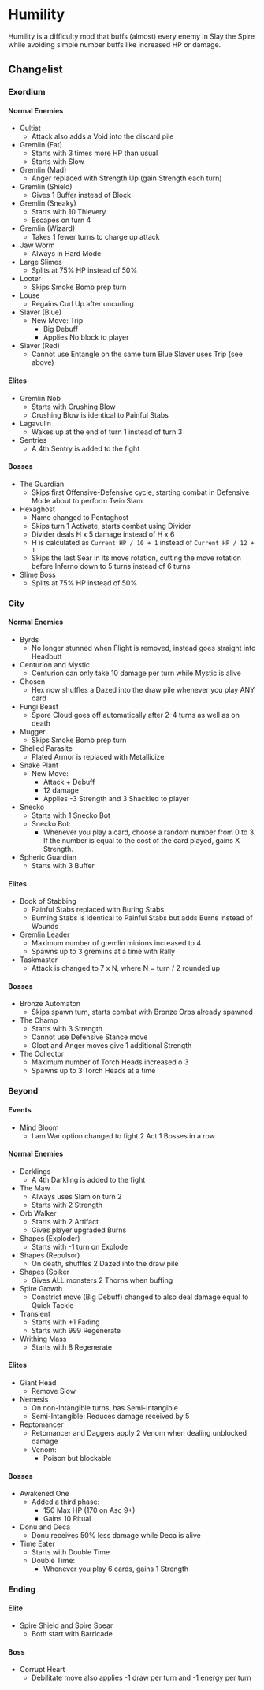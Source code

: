 # Humility
Humility is a difficulty mod that buffs (almost) every enemy in Slay the Spire while avoiding simple number buffs like increased HP or damage.
## Changelist

### Exordium

#### Normal Enemies
* Cultist
	* Attack also adds a Void into the discard pile
* Gremlin (Fat)
	* Starts with 3 times more HP than usual
	* Starts with Slow
* Gremlin (Mad)
	* Anger replaced with Strength Up (gain Strength each turn)
* Gremlin (Shield)
	* Gives 1 Buffer instead of Block
* Gremlin (Sneaky)
	* Starts with 10 Thievery
	* Escapes on turn 4
* Gremlin (Wizard)
	* Takes 1 fewer turns to charge up attack
* Jaw Worm
	* Always in Hard Mode
* Large Slimes
	* Splits at 75% HP instead of 50%
* Looter
	* Skips Smoke Bomb prep turn
* Louse
	* Regains Curl Up after uncurling
* Slaver (Blue)
	* New Move: Trip
		* Big Debuff
		* Applies No block to player
* Slaver (Red)
	* Cannot use Entangle on the same turn Blue Slaver uses Trip (see above)

#### Elites
* Gremlin Nob
	* Starts with Crushing Blow
	* Crushing Blow is identical to Painful Stabs
* Lagavulin
	* Wakes up at the end of turn 1 instead of turn 3
* Sentries
	* A 4th Sentry is added to the fight

#### Bosses
* The Guardian
	* Skips first Offensive-Defensive cycle, starting combat in Defensive Mode about to perform Twin Slam
* Hexaghost
	* Name changed to Pentaghost
	* Skips turn 1 Activate, starts combat using Divider
	* Divider deals H x 5 damage instead of H x 6
	* H is calculated as `Current HP / 10 + 1` instead of `Current HP / 12 + 1`
	* Skips the last Sear in its move rotation, cutting the move rotation before Inferno down to 5 turns instead of 6 turns
* Slime Boss
	* Splits at 75% HP instead of 50%

### City

#### Normal Enemies
* Byrds
	* No longer stunned when Flight is removed, instead goes straight into Headbutt
* Centurion and Mystic
	* Centurion can only take 10 damage per turn while Mystic is alive
* Chosen
	* Hex now shuffles a Dazed into the draw pile whenever you play ANY card
* Fungi Beast
	* Spore Cloud goes off automatically after 2-4 turns as well as on death
* Mugger
	* Skips Smoke Bomb prep turn
* Shelled Parasite
	* Plated Armor is replaced with Metallicize
* Snake Plant
	* New Move:
		* Attack + Debuff
		* 12 damage
		* Applies -3 Strength and 3 Shackled to player
* Snecko
	* Starts with 1 Snecko Bot
	* Snecko Bot:
		* Whenever you play a card, choose a random number from 0 to 3. If the number is equal to the cost of the card played, gains X Strength.
* Spheric Guardian
	* Starts with 3 Buffer

#### Elites
* Book of Stabbing
	* Painful Stabs replaced with Buring Stabs
	* Burning Stabs is identical to Painful Stabs but adds Burns instead of Wounds
* Gremlin Leader
	* Maximum number of gremlin minions increased to 4
	* Spawns up to 3 gremlins at a time with Rally
* Taskmaster
	* Attack is changed to 7 x N, where N = turn / 2 rounded up

#### Bosses
* Bronze Automaton
	* Skips spawn turn, starts combat with Bronze Orbs already spawned
* The Champ
	* Starts with 3 Strength
	* Cannot use Defensive Stance move
	* Gloat and Anger moves give 1 additional Strength
* The Collector
	* Maximum number of Torch Heads increased o 3
	* Spawns up to 3 Torch Heads at a time

### Beyond

#### Events
* Mind Bloom
	* I am War option changed to fight 2 Act 1 Bosses in a row

#### Normal Enemies
* Darklings
	* A 4th Darkling is added to the fight
* The Maw
	* Always uses Slam on turn 2
	* Starts with 2 Strength
* Orb Walker
	* Starts with 2 Artifact
	* Gives player upgraded Burns
* Shapes (Exploder)
	* Starts with -1 turn on Explode
* Shapes (Repulsor)
	* On death, shuffles 2 Dazed into the draw pile
* Shapes (Spiker
	* Gives ALL monsters 2 Thorns when buffing
* Spire Growth
	* Constrict move (Big Debuff) changed to also deal damage equal to Quick Tackle
* Transient
	* Starts with +1 Fading
	* Starts with 999 Regenerate
* Writhing Mass
	* Starts with 8 Regenerate

#### Elites
* Giant Head
	* Remove Slow
* Nemesis
	* On non-Intangible turns, has Semi-Intangible
	* Semi-Intangible: Reduces damage received by 5
* Reptomancer
	* Retomancer and Daggers apply 2 Venom when dealing unblocked damage
	* Venom:
		* Poison but blockable

#### Bosses
* Awakened One
	* Added a third phase:
		* 150 Max HP (170 on Asc 9+)
		* Gains 10 Ritual
* Donu and Deca
	* Donu receives 50% less damage while Deca is alive
* Time Eater
	* Starts with Double Time
	* Double Time:
		* Whenever you play 6 cards, gains 1 Strength

### Ending

#### Elite
* Spire Shield and Spire Spear
	* Both start with Barricade

#### Boss
* Corrupt Heart
	* Debilitate move also applies -1 draw per turn and -1 energy per turn
